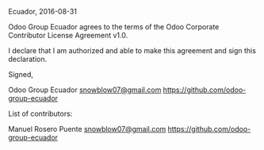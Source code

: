 Ecuador, 2016-08-31

Odoo Group Ecuador agrees to the terms of the Odoo Corporate Contributor License
Agreement v1.0.

I declare that I am authorized and able to make this agreement and sign this
declaration.

Signed,

Odoo Group Ecuador snowblow07@gmail.com https://github.com/odoo-group-ecuador

List of contributors:

Manuel Rosero Puente snowblow07@gmail.com https://github.com/odoo-group-ecuador
